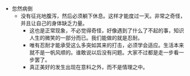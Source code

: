 - 忽然病倒
    - 没有征兆地腹泻，然后必须躺下休息。这样才能度过一天。非常之奇怪，并且让自己的身体缺乏力量。
        - 这也是正常现象，不必觉得奇怪，好像遇到了什么了不起的事，知识人生的微笑的一部分而已。我们能做的就是忍耐。
        - 唯有忍耐才能承受这么多突如其来的打击，必须学会适应。生活本来就不是一帆风顺的。谁敢说以后没有问题。大家不过都是走一步看一步罢了。
        - 真正美好的发生出现在意料之外，而不是情理之中。
